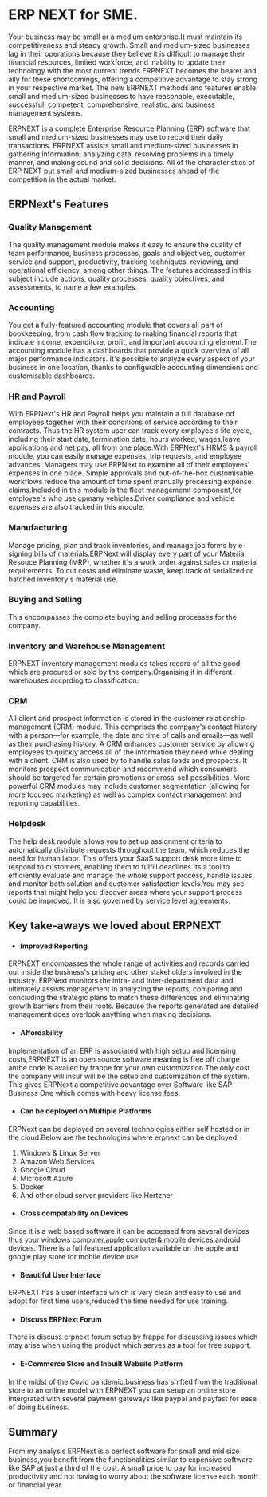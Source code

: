 # **ERP NEXT for SME.**

Your business may be small or a medium enterprise.It must maintain its competitiveness and steady growth.
Small and medium-sized businesses lag in their operations because they believe it is difficult to manage their financial resources, 
limited workforce, and inability to update their technology with the most current trends.ERPNEXT becomes the bearer and ally for these shortcomings, 
offering a competitive advantage to stay strong in your respective market. The new ERPNEXT methods and features enable small and medium-sized businesses 
to have reasonable, executable, successful, competent, comprehensive, realistic, and business management systems.

ERPNEXT is a complete Enterprise Resource Planning (ERP) software that small and medium-sized businesses may use to record their daily transactions. 
ERPNEXT assists small and medium-sized businesses in gathering information, analyzing data, resolving problems in a timely manner,
and making sound and solid decisions. All of the characteristics of ERP NEXT put small and medium-sized businesses ahead of the competition in the actual market.

## ERPNext's Features 

### Quality Management 

The quality management module makes it easy to ensure the quality of team performance, business processes, goals and objectives, 
customer service and support, productivity, tracking techniques, reviewing, and operational efficiency, among other things. 
The features addressed in this subject include actions, quality processes, quality objectives, and assessments, to name a few examples.

### Accounting
You get a fully-featured accounting module that covers all part of bookkeeping, from cash flow tracking to making financial reports that indicate income, 
expenditure, profit, and important accounting element.The accounting module has a dashboards that provide a quick overview of all major performance indicators. 
It's possible to analyze every aspect of your business in one location, thanks to configurable accounting dimensions and customisable dashboards.

### HR and Payroll

With ERPNext's HR and Payroll helps you maintain a full database od employees together with their conditions of service according to their contracts.
Thus the HR system user can track every employee's life cycle, including their start date, termination date, hours worked, wages,leave applications and net pay,
all from one place.With  ERPNext's HRMS & payroll module, you can easily manage expenses, trip requests, and employee advances. 
Managers may use ERPNext to examine all of their employees' expenses in one place. Simple approvals and out-of-the-box customisable workflows 
reduce the amount of time spent manually processing expense claims.Included in this module is the fleet managememt component,for employee's 
who use cpmany vehicles.Driver compliance and vehicle expenses are also tracked in this module.

### Manufacturing

Manage pricing, plan and track inventories, and manage job forms by e-signing bills of materials.ERPNext will display every part of your Material Resouce Planning (MRP),
whether it's a work order against sales or material requirements. To cut costs and eliminate waste, keep track of serialized or batched inventory's material use.

### Buying and Selling

This encompasses the complete buying and selling processes for the company.

### Inventory and Warehouse Management 

ERPNEXT inventory management modules takes record of all the good which are procured or sold by the company.Organising it in different warehouses accprding to 
classification.

### CRM

All client and prospect information is stored in the customer relationship management (CRM) module. 
This comprises the company's contact history with a person—for example, the date and time of calls and emails—as well as their purchasing history. 
A CRM enhances customer service by allowing employees to quickly access all of the information they need while dealing with a client.
CRM is also used by to handle sales leads and prospects. It monitors prospect communication and recommend which consumers should be targeted for certain 
promotions or cross-sell possibilities. More powerful CRM modules may include customer segmentation (allowing for more focused marketing) 
as well as complex contact management and reporting capabilities.

### Helpdesk

The help desk module allows you to set up assignment criteria to automatically distribute requests throughout the team, which reduces the need for human labor.
This offers your SaaS support desk more time to respond to customers, enabling them to fulfill deadlines.Its a tool to efficiently evaluate and manage the 
whole support process, handle issues and monitor both solution and customer satisfaction levels.You may see reports that might help you discover areas where 
your support process could be improved. It is also governed by service level agreements.

## Key take-aways we loved about ERPNEXT

* #### Improved Reporting

ERPNEXT encompasses the whole range of activities and records carried out inside the business's pricing and other stakeholders involved in the industry. 
ERPNext monitors the intra- and inter-department data and ultimately assists management in analyzing the reports, comparing and concluding the strategic plans 
to match these differences and eliminating growth barriers from their roots. Because the reports generated are detailed management does overlook anything when 
making decisions.

* #### Affordability 

Implementation of an ERP is associated with high setup and licensing costs,ERPNEXT is an open source software meaning is free off charge anthe code is availed 
by frappe for your own customization.The only cost the company will incur will be the setup and customization of the system. This gives ERPNext a competitive 
advantage over Software like SAP Business One which comes with heavy license fees.

* #### Can be deployed on Multiple Platforms 

ERPNext can be deployed on several technologies either self hosted or in the cloud.Below are the technologies where erpnext can be deployed:

  1. Windows & Linux Server
  2. Amazon Web Services
  3. Google Cloud
  4. Microsoft Azure 
  5. Docker
  6. And other cloud server providers like Hertzner 

* #### Cross compatability on Devices

Since it is a web based software it can be accessed from several devices thus your windows computer,apple computer& mobile devices,android devices.
There is a full featured application available on the apple and google play store for mobile device use

* #### Beautiful User Interface

ERPNEXT has a user interface which is very clean and easy to use and adopt for first time users,reduced the time needed for use training.

* #### Discuss ERPNext Forum

There is discuss erpnext forum setup by frappe for discussing issues which may arise when using the product which serves as a tool for free support.

* #### E-Commerce Store and Inbuilt Website Platform 

In the midst of the Covid pandemic,business has shifted from the traditional store to an online model with ERPNEXT you can setup an online store intergrated with
several payment gateways like paypal and payfast for ease of doing business.

## Summary

From my analysis ERPNext is a perfect software for small and mid size business,you benefit from the functionalities similar to expensive software like SAP 
at just a third of the cost. A small price to pay for increased productivity and not having to worry about the software license each month or financial year.


